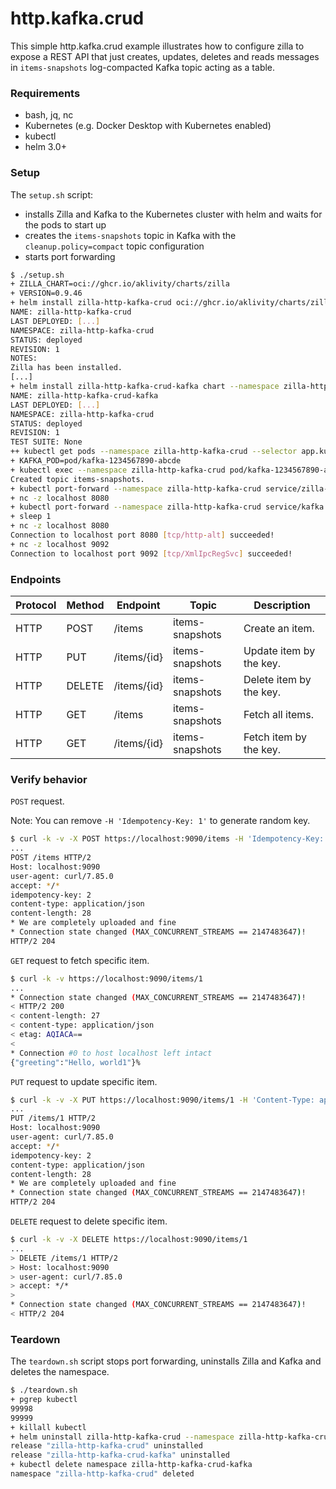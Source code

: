 # http.kafka.crud

This simple http.kafka.crud example illustrates how to configure zilla to expose a REST API that just creates, updates,
deletes and reads messages in `items-snapshots` log-compacted Kafka topic acting as a table.

### Requirements

- bash, jq, nc
- Kubernetes (e.g. Docker Desktop with Kubernetes enabled)
- kubectl
- helm 3.0+

### Setup

The `setup.sh` script:
- installs Zilla and Kafka to the Kubernetes cluster with helm and waits for the pods to start up
- creates the `items-snapshots` topic in Kafka with the `cleanup.policy=compact` topic configuration
- starts port forwarding

```bash
$ ./setup.sh
+ ZILLA_CHART=oci://ghcr.io/aklivity/charts/zilla
+ VERSION=0.9.46
+ helm install zilla-http-kafka-crud oci://ghcr.io/aklivity/charts/zilla --version 0.9.46 --namespace zilla-http-kafka-crud --create-namespace --wait [...]
NAME: zilla-http-kafka-crud
LAST DEPLOYED: [...]
NAMESPACE: zilla-http-kafka-crud
STATUS: deployed
REVISION: 1
NOTES:
Zilla has been installed.
[...]
+ helm install zilla-http-kafka-crud-kafka chart --namespace zilla-http-kafka-crud --create-namespace --wait
NAME: zilla-http-kafka-crud-kafka
LAST DEPLOYED: [...]
NAMESPACE: zilla-http-kafka-crud
STATUS: deployed
REVISION: 1
TEST SUITE: None
++ kubectl get pods --namespace zilla-http-kafka-crud --selector app.kubernetes.io/instance=kafka -o name
+ KAFKA_POD=pod/kafka-1234567890-abcde
+ kubectl exec --namespace zilla-http-kafka-crud pod/kafka-1234567890-abcde -- /opt/bitnami/kafka/bin/kafka-topics.sh --bootstrap-server localhost:9092 --create --topic items-snapshots --config cleanup.policy=compact --if-not-exists
Created topic items-snapshots.
+ kubectl port-forward --namespace zilla-http-kafka-crud service/zilla-http-kafka-crud 8080 9090
+ nc -z localhost 8080
+ kubectl port-forward --namespace zilla-http-kafka-crud service/kafka 9092 29092
+ sleep 1
+ nc -z localhost 8080
Connection to localhost port 8080 [tcp/http-alt] succeeded!
+ nc -z localhost 9092
Connection to localhost port 9092 [tcp/XmlIpcRegSvc] succeeded!
```

### Endpoints

| Protocol | Method | Endpoint    | Topic           | Description             |
|----------|--------|-------------|-----------------|-------------------------|
| HTTP     | POST   | /items      | items-snapshots | Create an item.         |
| HTTP     | PUT    | /items/{id} | items-snapshots | Update item by the key. |
| HTTP     | DELETE | /items/{id} | items-snapshots | Delete item by the key. |
| HTTP     | GET    | /items      | items-snapshots | Fetch all items.        |
| HTTP     | GET    | /items/{id} | items-snapshots | Fetch item by the key.  |


### Verify behavior

`POST` request.

Note: You can remove `-H 'Idempotency-Key: 1'` to generate random key.

```bash
$ curl -k -v -X POST https://localhost:9090/items -H 'Idempotency-Key: 1'  -H 'Content-Type: application/json' -d '{"greeting":"Hello, world1"}'
...
POST /items HTTP/2
Host: localhost:9090
user-agent: curl/7.85.0
accept: */*
idempotency-key: 2
content-type: application/json
content-length: 28
* We are completely uploaded and fine
* Connection state changed (MAX_CONCURRENT_STREAMS == 2147483647)!
HTTP/2 204
```

`GET` request to fetch specific item. 

```bash
$ curl -k -v https://localhost:9090/items/1
...
* Connection state changed (MAX_CONCURRENT_STREAMS == 2147483647)!
< HTTP/2 200
< content-length: 27
< content-type: application/json
< etag: AQIACA==
<
* Connection #0 to host localhost left intact
{"greeting":"Hello, world1"}%
```

`PUT` request to update specific item.

```bash
$ curl -k -v -X PUT https://localhost:9090/items/1 -H 'Content-Type: application/json' -d '{"greeting":"Hello, world2"}'
...
PUT /items/1 HTTP/2
Host: localhost:9090
user-agent: curl/7.85.0
accept: */*
idempotency-key: 2
content-type: application/json
content-length: 28
* We are completely uploaded and fine
* Connection state changed (MAX_CONCURRENT_STREAMS == 2147483647)!
HTTP/2 204
```

`DELETE` request to delete specific item.

```bash
$ curl -k -v -X DELETE https://localhost:9090/items/1
...
> DELETE /items/1 HTTP/2
> Host: localhost:9090
> user-agent: curl/7.85.0
> accept: */*
>
* Connection state changed (MAX_CONCURRENT_STREAMS == 2147483647)!
< HTTP/2 204
```

### Teardown

The `teardown.sh` script stops port forwarding, uninstalls Zilla and Kafka and deletes the namespace.

```bash
$ ./teardown.sh
+ pgrep kubectl
99998
99999
+ killall kubectl
+ helm uninstall zilla-http-kafka-crud --namespace zilla-http-kafka-crud
release "zilla-http-kafka-crud" uninstalled
release "zilla-http-kafka-crud-kafka" uninstalled
+ kubectl delete namespace zilla-http-kafka-crud-kafka
namespace "zilla-http-kafka-crud" deleted
```
